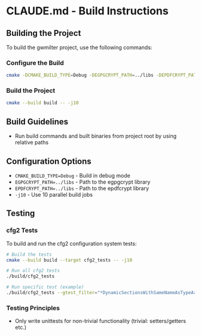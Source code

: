 # CLAUDE.md - Build Instructions

## Building the Project

To build the gwmilter project, use the following commands:

### Configure the Build

```bash
cmake -DCMAKE_BUILD_TYPE=Debug -DEGPGCRYPT_PATH=../libs -DEPDFCRYPT_PATH=../libs -B build -S . --fresh
```

### Build the Project

```bash
cmake --build build -- -j10
```

## Build Guidelines

- Run build commands and built binaries from project root by using relative paths

## Configuration Options

- `CMAKE_BUILD_TYPE=Debug` - Build in debug mode
- `EGPGCRYPT_PATH=../libs` - Path to the egpgcrypt library
- `EPDFCRYPT_PATH=../libs` - Path to the epdfcrypt library
- `-j10` - Use 10 parallel build jobs

## Testing

### cfg2 Tests

To build and run the cfg2 configuration system tests:

```bash
# Build the tests
cmake --build build --target cfg2_tests -- -j10

# Run all cfg2 tests
./build/cfg2_tests

# Run specific test (example)
./build/cfg2_tests --gtest_filter="*DynamicSectionsWithSameNameAsTypeAreHandledCorrectly*"
```

### Testing Principles

- Only write unittests for non-trivial functionality (trivial: setters/getters etc.)